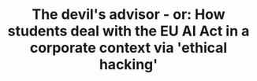 ---
id: "breakingbad-06-spotlight-eng" # nochmal überlegen
method: "Modularized project seminar"
institution: "Hub of Computing and Data Science (HCDS), Faculty of Mathematics, Informatics & Natural Sciences"
title: "The devil's advisor - or: How students deal with the EU AI Act in a corporate context via 'ethical hacking'"
title_project:
title_short: "BreAkIng Bad: Hacking the AI Act"
period: "Apr 23 ­­- Mar 25 (24 months)"
foerderlinie: "Transfer-oriented data literacy"
round: "2 & 3"
filter: "spotlights"
lecture2go: "71043"
uhh_url: "https://www.hcl.uni-hamburg.de/ddlitlab/data-literacy-lehrlabor/spotlight-dl-lehrlabor-interviewreihe/spotlight-folge-06.html"
contributors: "Sandra Timmermann, Lucas Memmert, Dr. Michaela Regneri, Fabian Burmeister"
quote:
spotlight_interview: "Ja"
text: |
    *Everyone is talking about AI.* In countless companies, this technology is already an integral part of value creation in a wide variety of forms. The EU's AI Act is intended to prevent the harmful consequences of using AI. However, as with all complex regulations, this results in a balancing act for companies between economic efficiency and legal compliance. This in turn always leads to loopholes and grey areas being exploited in such a way that ethical principles no longer apply.

    In the interdisciplinary course run by Dr Michaela Regnieri and Lucas Memmert, students from all subjects not only learn about the AI Act and ethical perspectives on AI. With the help of the consulting firm iDIGMA, students literally become management consultants over the course of a semester and consciously explore the limits of AI regulation.

    *The aim is to identify weaknesses in the AI Act for the corporate context using ethical hacking, to develop ideas for strengthening the AI Act and to sensitise students to the complex decision-making processes regarding the use of AI in companies.*

    In doing so, students develop their own critical attitude and experience directly what the tension between economic efficiency and ethical action means, and that there can always be win-win ways out of the obvious grey areas towards the good.

    BreAkIng Bad' thus becomes “Great power grows great responsibility” - and with it the future competence of ethical and economic behaviour.

    The interdisciplinary teaching project "BreAkIng Bad: Hacking the AI Act" was successfully carried out in 2023 and 2024. The teaching project was funded by the Digital and Data Literacy in Teaching Lab (DDLitLab for short) and was offered on an interdisciplinary basis in the Studium Generale programme at the University of Hamburg.

image: "https://assets.rrz.uni-hamburg.de/instance_assets/zentrale/21489749/spotlight-data-literacy-lehrlabor--06--breaking-bad--414x733-f90ad4c7bc76dd0f6eb58696dcbd125f21abccd0.png"
image_credit: "UHH / Pawlowski"
link_external: "https://idigma.com/BreakingBad/"
stine:
podcast: "https://www.pod.uni-hamburg.de/1/blog/16__/file/19/s/webplayer/c/episode/Podcast-Breaking-Bad_final.mp3"
---